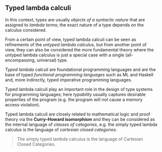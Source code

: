 ## Typed lambda calculi

In this context, types are usually *objects of a syntactic nature* that are assigned to *lambda terms*; the exact nature of a type depends on the calculus considered.

From a certain point of view, typed lambda calculi can be seen as refinements of the *untyped lambda calculus*, but from another point of view, they can also be considered the more fundamental theory where the untyped lambda calculus is just a special case with a single (all-encompassing, universal) type.

*Typed lambda calculi* are foundational programming languages and are the base of typed *functional programming languages* such as ML and Haskell and, more indirectly, typed imperative programming languages.

Typed lambda calculi play an important role in the design of type systems for programming languages; here *typability* usually captures desirable properties of the program (e.g. the program will not cause a memory access violation).

Typed lambda calculi are closely related to mathematical logic and proof theory via the **Curry–Howard isomorphism** and they can be considered as the internal language of *classes of categories*, e.g. the simply typed lambda calculus is the language of *cartesian closed categories*.

> The simply typed lambda calculus is the language of Cartesian Closed Categories.
